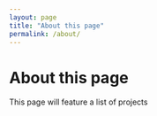 ```yaml
---
layout: page
title: "About this page"
permalink: /about/
---
```


# About this page

This page will feature a list of projects
